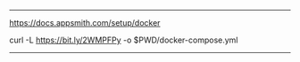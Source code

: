 


_____________


https://docs.appsmith.com/setup/docker

curl -L https://bit.ly/2WMPFPy -o $PWD/docker-compose.yml

_____________

